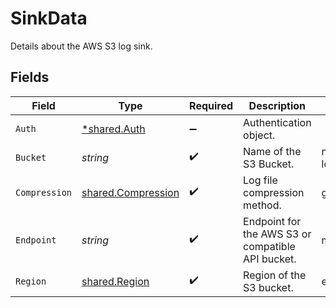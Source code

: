 # SinkData

Details about the AWS S3 log sink.


## Fields

| Field                                                    | Type                                                     | Required                                                 | Description                                              | Example                                                  |
| -------------------------------------------------------- | -------------------------------------------------------- | -------------------------------------------------------- | -------------------------------------------------------- | -------------------------------------------------------- |
| `Auth`                                                   | [*shared.Auth](../../models/shared/auth.md)              | :heavy_minus_sign:                                       | Authentication object.                                   |                                                          |
| `Bucket`                                                 | *string*                                                 | :heavy_check_mark:                                       | Name of the S3 Bucket.                                   | northflank-logs                                          |
| `Compression`                                            | [shared.Compression](../../models/shared/compression.md) | :heavy_check_mark:                                       | Log file compression method.                             | gzip                                                     |
| `Endpoint`                                               | *string*                                                 | :heavy_check_mark:                                       | Endpoint for the AWS S3 or compatible API bucket.        | my.bucket.com                                            |
| `Region`                                                 | [shared.Region](../../models/shared/region.md)           | :heavy_check_mark:                                       | Region of the S3 bucket.                                 | eu-west-2                                                |